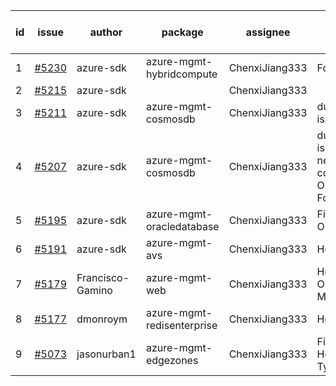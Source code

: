 | id | issue | author | package | assignee | bot advice | created date of issue | target release date | date from target |
| ------ | ------ | ------ | ------ | ------ | ------ | ------ | ------ | :-----: |
| 1 | [#5230](https://github.com/Azure/sdk-release-request/issues/5230) | azure-sdk | azure-mgmt-hybridcompute | ChenxiJiang333 | ForCLI. | 05-23 | 06-21 |  |
| 2 | [#5215](https://github.com/Azure/sdk-release-request/issues/5215) | azure-sdk |  | ChenxiJiang333 |  | 05-21 |  | 0 |
| 3 | [#5211](https://github.com/Azure/sdk-release-request/issues/5211) | azure-sdk | azure-mgmt-cosmosdb | ChenxiJiang333 | duplicated issue  <br> | 05-15 | 06-21 |  |
| 4 | [#5207](https://github.com/Azure/sdk-release-request/issues/5207) | azure-sdk | azure-mgmt-cosmosdb | ChenxiJiang333 | duplicated issue  <br> new comment. OnTime. ForCLI. | 05-15 | 06-21 |  |
| 5 | [#5195](https://github.com/Azure/sdk-release-request/issues/5195) | azure-sdk | azure-mgmt-oracledatabase | ChenxiJiang333 | FirstBeta. OnTime. | 05-09 | fail to get. |  |
| 6 | [#5191](https://github.com/Azure/sdk-release-request/issues/5191) | azure-sdk | azure-mgmt-avs | ChenxiJiang333 | HoldOn. | 05-08 | 06-21 |  |
| 7 | [#5179](https://github.com/Azure/sdk-release-request/issues/5179) | Francisco-Gamino | azure-mgmt-web | ChenxiJiang333 | HoldOn. OnTime. MultiAPI | 05-02 | fail to get. |  |
| 8 | [#5177](https://github.com/Azure/sdk-release-request/issues/5177) | dmonroym | azure-mgmt-redisenterprise | ChenxiJiang333 | HoldOn. | 04-30 | 05-24 |  |
| 9 | [#5073](https://github.com/Azure/sdk-release-request/issues/5073) | jasonurban1 | azure-mgmt-edgezones | ChenxiJiang333 | FirstBeta. HoldOn. TypeSpec. | 03-22 | 05-24 |  |
